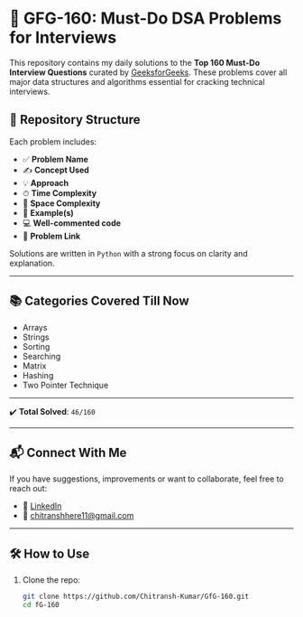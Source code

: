 # 🚀 GFG-160: Must-Do DSA Problems for Interviews

This repository contains my daily solutions to the **Top 160 Must-Do Interview Questions** curated by [GeeksforGeeks](https://www.geeksforgeeks.org/). These problems cover all major data structures and algorithms essential for cracking technical interviews.

## 📌 Repository Structure

Each problem includes:
- ✅ **Problem Name**
- ✍️ **Concept Used**
- 💡 **Approach**
- ⏱ **Time Complexity**
- 🧠 **Space Complexity**
- 🧪 **Example(s)**
- 💻 **Well-commented code**
- 🔗 **Problem Link**

Solutions are written in `Python` with a strong focus on clarity and explanation.

---

## 📚 Categories Covered Till Now

- Arrays
- Strings
- Sorting
- Searching
- Matrix
- Hashing
- Two Pointer Technique

---

✔️ **Total Solved**: `46/160`

---

## 📬 Connect With Me

If you have suggestions, improvements or want to collaborate, feel free to reach out:

- 🔗 [LinkedIn](https://www.linkedin.com/in/chitransh-kumar/)
- 📧 [chitranshhere11@gmail.com](mailto:chitranshhere11@gmail.com)

---

## 🛠 How to Use

1. Clone the repo:
   ```bash
   git clone https://github.com/Chitransh-Kumar/GfG-160.git
   cd fG-160
